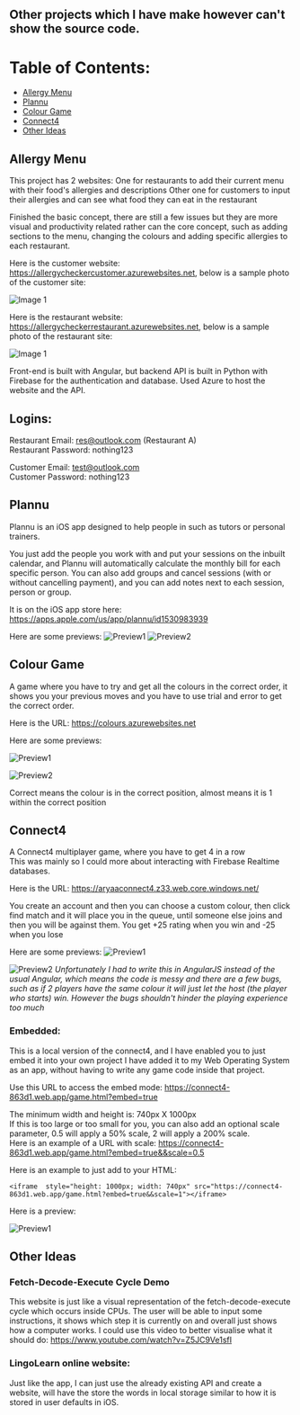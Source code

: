 ## Other projects which I have make however can't show the source code.


# Table of Contents:
- [Allergy Menu](#Allergy-Menu)
- [Plannu](#Plannu)
- [Colour Game](#Colour-Game)
- [Connect4](#Connect4)
- [Other Ideas](#Other-Ideas)


## Allergy Menu
This project has 2 websites:
One for restaurants to add their current menu with their food's allergies and descriptions
Other one for customers to input their allergies and can see what food they can eat in the restaurant

Finished the basic concept, there are still a few issues but they are more visual and productivity related rather can the core concept, such as adding sections to the menu, changing the colours and adding specific allergies to each restaurant.

Here is the customer website: https://allergycheckercustomer.azurewebsites.net, below is a sample photo of the customer site:

![Image 1](https://github.com/AryaaSk/Other-Projects/blob/main/Previews/Allergy_Checker_Customer_1.png?raw=true)

Here is the restaurant website: https://allergycheckerrestaurant.azurewebsites.net, below is a sample photo of the restaurant site:

![Image 1](https://github.com/AryaaSk/Other-Projects/blob/main/Previews/Allergy_Checker_Restaurant_1.png?raw=true)

Front-end is built with Angular, but backend API is built in Python with Firebase for the authentication and database. Used Azure to host the website and the API.

## Logins:

Restaurant Email: res@outlook.com (Restaurant A)\
Restaurant Password: nothing123

Customer Email: test@outlook.com\
Customer Password: nothing123


## Plannu
Plannu is an iOS app designed to help people in such as tutors or personal trainers. 

You just add the people you work with and put your sessions on the inbuilt calendar, and Plannu will automatically calculate the monthly bill for each specific person. You can also add groups and cancel sessions (with or without cancelling payment), and you can add notes next to each session, person or group.

It is on the iOS app store here: https://apps.apple.com/us/app/plannu/id1530983939

Here are some previews:
![Preview1](https://github.com/AryaaSk/Other-Projects/blob/main/Previews/PlannuPreviews1.png?raw=true)
![Preview2](https://github.com/AryaaSk/Other-Projects/blob/main/Previews/PlannuPreviews2.png?raw=true)


## Colour Game
A game where you have to try and get all the colours in the correct order, it shows you your previous moves and you have to use trial and error to get the correct order.

Here is the URL: https://colours.azurewebsites.net

Here are some previews:

![Preview1](https://github.com/AryaaSk/Other-Projects/blob/main/Previews/colourGame1.png?raw=true)

![Preview2](https://github.com/AryaaSk/Other-Projects/blob/main/Previews/colourGame2.png?raw=true)

Correct means the colour is in the correct position, almost means it is 1 within the correct position


## Connect4
A Connect4 multiplayer game, where you have to get 4 in a row\
This was mainly so I could more about interacting with Firebase Realtime databases.

Here is the URL: https://aryaaconnect4.z33.web.core.windows.net/

You create an account and then you can choose a custom colour, then click find match and it will place you in the queue, until someone else joins and then you will be against them. You get +25 rating when you win and -25 when you lose

Here are some previews:
![Preview1](https://github.com/AryaaSk/Other-Projects/blob/main/Previews/connect41.png?raw=true)

![Preview2](https://github.com/AryaaSk/Other-Projects/blob/main/Previews/connect43.png?raw=true)
*Unfortunately I had to write this in AngularJS instead of the usual Angular, which means the code is messy and there are a few bugs, such as if 2 players have the same colour it will just let the host (the player who starts) win. However the bugs shouldn't hinder the playing experience too much*

### Embedded:
This is a local version of the connect4, and I have enabled you to just embed it into your own project
I have added it to my Web Operating System as an app, without having to write any game code inside that project.

Use this URL to access the embed mode: https://connect4-863d1.web.app/game.html?embed=true

The minimum width and height is: 740px X 1000px\
If this is too large or too small for you, you can also add an optional scale parameter, 0.5 will apply a 50% scale, 2 will apply a 200% scale.\
Here is an example of a URL with scale: https://connect4-863d1.web.app/game.html?embed=true&&scale=0.5

Here is an example to just add to your HTML:
```
<iframe  style="height: 1000px; width: 740px" src="https://connect4-863d1.web.app/game.html?embed=true&&scale=1"></iframe>
```

Here is a preview:

![Preview1](https://github.com/AryaaSk/Other-Projects/blob/main/Previews/conenct4.png?raw=true)


## Other Ideas
### Fetch-Decode-Execute Cycle Demo
This website is just like a visual representation of the fetch-decode-execute cycle which occurs inside CPUs. The user will be able to input some instructions, it shows which step it is currently on and overall just shows how a computer works. I could use this video to better visualise what it should do: https://www.youtube.com/watch?v=Z5JC9Ve1sfI

### LingoLearn online website:
Just like the app, I can just use the already existing API and create a website, will have the store the words in local storage similar to how it is stored in user defaults in iOS.
